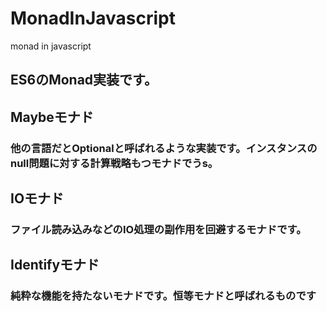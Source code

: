 # MonadInJavascript
monad in javascript

## ES6のMonad実装です。

## Maybeモナド
### 他の言語だとOptionalと呼ばれるような実装です。インスタンスのnull問題に対する計算戦略もつモナドでうs。

## IOモナド
### ファイル読み込みなどのIO処理の副作用を回避するモナドです。

## Identifyモナド
### 純粋な機能を持たないモナドです。恒等モナドと呼ばれるものです
